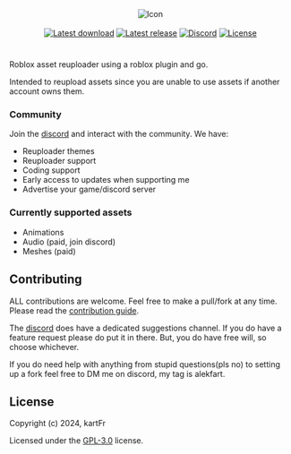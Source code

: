 <div align="center">
        <img src="https://github.com/user-attachments/assets/4e753b87-3069-4a8f-824b-69fc910584c5" alt="Icon" />
    <br><br>
    <a href="https://github.com/kartFr/Asset-Reuploader/releases/latest"><img src="https://img.shields.io/github/downloads/kartfr/Asset-Reuploader/total?color=yellow" alt="Latest download" /></a>
    <a href="https://github.com/kartFr/Asset-Reuploader/releases/latest"><img src="https://img.shields.io/github/v/release/kartfr/Asset-Reuploader?color=yellow" alt="Latest release" /></a>
    <a href="https://discord.gg/XTEtUqPTat"><img src="https://img.shields.io/discord/1238572493925646347?label=discord&logo=discord&logoColor=white&color=yellow" alt="Discord" /></a>
    <a href="https://github.com/kartFr/Asset-Reuploader?tab=GPL-3.0-1-ov-file"><img src="https://img.shields.io/github/license/kartFr/Asset-Reuploader?color=yellow" alt="License" /></a>
</div>

#

Roblox asset reuploader using a roblox plugin and go.

Intended to reupload assets since you are unable to use assets if another account owns them.

### Community

Join the [discord](https://discord.gg/XTEtUqPTat) and interact with the community. We have:

- Reuploader themes
- Reuploader support
- Coding support
- Early access to updates when supporting me
- Advertise your game/discord server

### Currently supported assets

- Animations
- Audio (paid, join discord)
- Meshes (paid)

## Contributing

ALL contributions are welcome. Feel free to make a pull/fork at any time. Please read the [contribution guide](https://github.com/kartFr/Asset-Reuploader/blob/main/CONTRIBUTING.md).

The [discord](https://discord.gg/XTEtUqPTat) does have a dedicated suggestions channel. If you do have a feature request please do put it in there. But, you do have free will, so choose whichever.

If you do need help with anything from stupid questions(pls no) to setting up a fork feel free to DM me on discord, my tag is alekfart.

## License

Copyright (c) 2024, kartFr

Licensed under the [GPL-3.0](https://github.com/kartFr/Asset-Reuploader/blob/main/LICENSE.txt) license.
